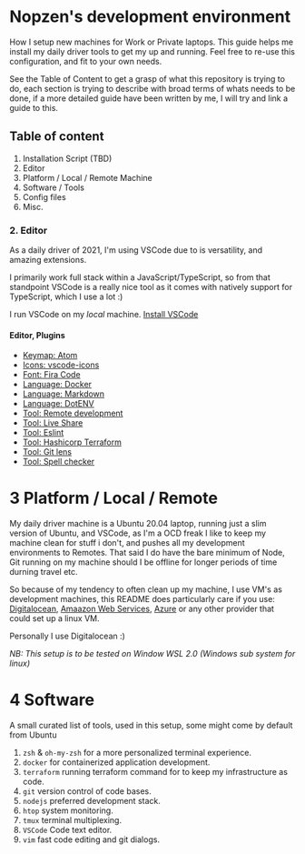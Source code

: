 # Nopzen's development environment

How I setup new machines for Work or Private laptops. This guide helps me install my daily driver tools to get my up and running. Feel free to re-use this configuration, and fit to your own needs.

See the Table of Content to get a grasp of what this repository is trying to do, each section is trying to describe with broad terms of whats needs to be done,
if a more detailed guide have been written by me, I will try and link a guide to this.

## Table of content

1. Installation Script (TBD)
2. Editor
3. Platform / Local / Remote Machine
4. Software / Tools
5. Config files
6. Misc.


### 2. Editor
As a daily driver of 2021, I'm using VSCode due to is versatility, and amazing extensions. 

I primarily work full stack within a JavaScript/TypeScript, so from that standpoint VSCode is a really nice tool as it comes with natively support for TypeScript, which I use a lot :)

I run VSCode on my _local_ machine.
[Install VSCode](https://code.visualstudio.com/docs/setup/setup-overview)

#### Editor, Plugins
- [Keymap: Atom](https://github.com/Microsoft/vscode-atom-keybindings)
- [Icons: vscode-icons](https://github.com/vscode-icons/vscode-icons)
- [Font: Fira Code](https://github.com/tonsky/FiraCode)
- [Language: Docker](https://github.com/microsoft/vscode-docker)
- [Language: Markdown](https://github.com/yzhang-gh/vscode-markdown)
- [Language: DotENV](https://github.com/mikestead/vscode-dotenv)
- [Tool: Remote development](https://github.com/Microsoft/vscode-remote-release)
- [Tool: Live Share](https://github.com/MicrosoftDocs/live-share)
- [Tool: Eslint](https://github.com/Microsoft/vscode-eslint)
- [Tool: Hashicorp Terraform](https://github.com/hashicorp/vscode-terraformt)
- [Tool: Git lens](https://github.com/eamodio/vscode-gitlens)
- [Tool: Spell checker](https://github.com/streetsidesoftware/vscode-spell-checker)

# 3 Platform / Local / Remote

My daily driver machine is a Ubuntu 20.04 laptop, running just a slim version of Ubuntu, and VSCode, as I'm a OCD freak I like to keep my machine clean for stuff i don't, and pushes all my development environments to Remotes. That said I do have the bare minimum of Node, Git running on my machine should I be offline for longer periods of time durning travel etc.

So because of my tendency to often clean up my machine, I use VM's as development machines, this README does particularly care if you use: [Digitalocean](https://digitalocean.com), [Amaazon Web Services](https://aws.amazon.com/), [Azure](https://azure.microsoft.com/) or any other provider that could set up a linux VM. 

Personally I use Digitalocean :)

_NB: This setup is to be tested on Window WSL 2.0 (Windows sub system for linux)_

# 4 Software

A small curated list of tools, used in this setup, some might come by default from Ubuntu

1. `zsh` & `oh-my-zsh` for a more personalized terminal experience.
2. `docker` for containerized application development.
3. `terraform` running terraform command for to keep my infrastructure as code.
4. `git` version control of code bases.
5. `nodejs` preferred development stack.
6. `htop` system monitoring.
7. `tmux` terminal multiplexing.
8. `VSCode` Code text editor.
9. `vim` fast code editing and git dialogs.